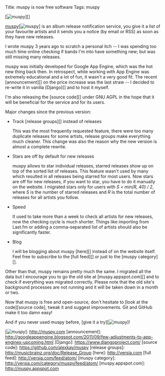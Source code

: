 Title: muspy is now free software
Tags: muspy

[![muspy][]][]

[muspy][![muspy][]] is an album release notification service, you give
it a list of your favourite artists and it sends you a notice (by email
or RSS) as soon as they have new releases.

</p>

I wrote muspy 3 years ago to scratch a personal itch -- I was spending
too much time online checking if bands I'm into have something new; but
was still missing many releases.

</p>

muspy was initially developed for Google App Engine, which was the hot
new thing back then. In retrospect, while working with App Engine was
extremely educational and a lot of fun, it wasn't a very good fit. The
recent [announcement][] on the price increase was the last straw -- I
decided to re-write it in vanilla [Django][] and to host it myself.

</p>

I'm also releasing the [source code][] under GNU AGPL in the hope that
it will be beneficial for the service and for its users.

</p>

Major changes since the previous version:

</p>

-   </p>

    Track [release groups][] instead of releases

    </p>

    This was the most frequently requested feature, there were too many
    duplicate releases for some artists, release groups make everything
    much cleaner. This change was also the reason why the new version is
    almost a complete rewrite.

    </p>
    <p>
-   </p>

    Stars are off by default for new releases

    </p>

    muspy allows to star individual releases, starred releases show up
    on top of the sorted list of releases. This feature wasn't used by
    many which resulted in all releases being starred for most users.
    Now stars are off for new releases, if you want to star, you have to
    do it manually on the website. I migrated stars only for users with
    *S \< min(R, 40) / 2*, where *S* is the number of starred releases
    and *R* is the total number of releases for all artists you follow.

    </p>
    <p>
-   </p>

    Speed

    </p>

    It used to take more than a week to check all artists for new
    releases, now the checking cycle is much shorter. Things like
    importing from Last.fm or adding a comma-separated list of artists
    should also be significantly faster.

    </p>
    <p>
-   </p>

    Blog

    </p>

    I will be blogging about muspy [here][] instead of on the website
    itself. Feel free to subscribe to the [full feed][] or just to the
    [muspy category][].

    </p>
    <p>

</p>

Other than that, muspy remains pretty much the same. I migrated all the
data but I encourage you to go the old site at [muspy.appspot.com][] and
to check if everything was migrated correctly. Please note that the old
site's background processes are not running and it will be taken down in
a month or two.

</p>

Now that muspy is free and open-source, don't hesitate to [look at the
code][source code], tweak it and suggest improvements. Git and GitHub
make it too damn easy!

</p>

And if you never used muspy before, [give it a try][![muspy][]]!

</p>

  [muspy]: http://versia.com/wp-content/uploads/2011/10/logo.gif "muspy"
  [![muspy][]]: http://muspy.com
  [announcement]: http://googleappengine.blogspot.com/2011/09/few-adjustments-to-app-engines-upcoming.html
  [Django]: https://www.djangoproject.com/
  [source code]: https://github.com/alexkay/muspy
  [release groups]: http://musicbrainz.org/doc/Release_Group
  [here]: http://versia.com
  [full feed]: http://versia.com/feed/atom/
  [muspy category]: http://versia.com/category/muspy/feed/atom/
  [muspy.appspot.com]: http://muspy.appspot.com
